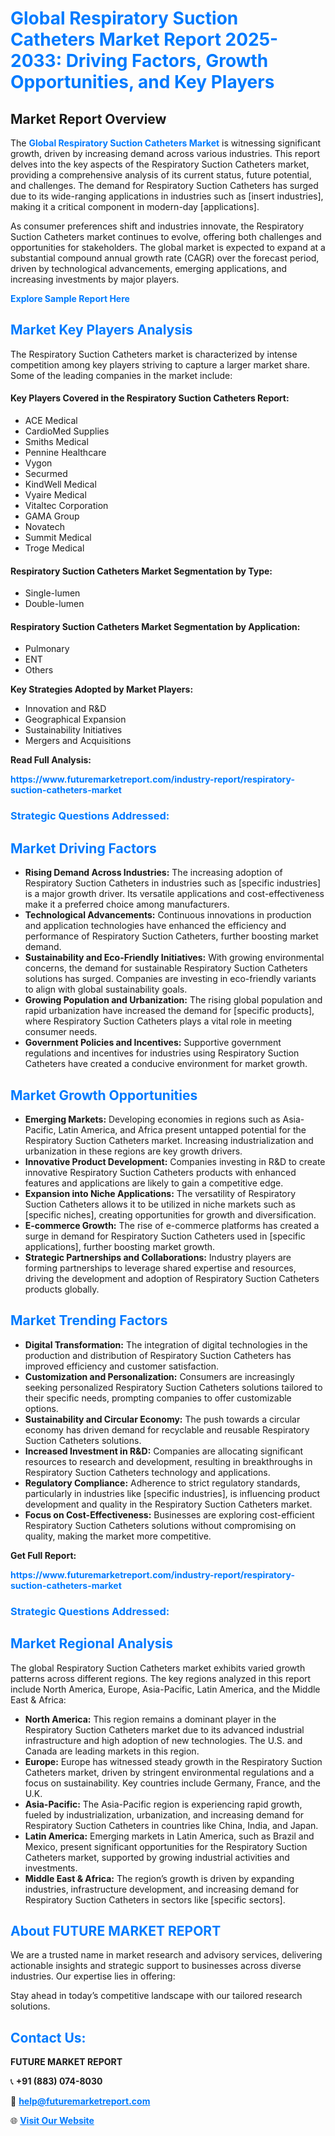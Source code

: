 <h1 style="color: #007BFF;">Global Respiratory Suction Catheters Market Report 2025-2033: Driving Factors, Growth Opportunities, and Key Players</h1>

<section id="overview">
<h2>Market Report Overview</h2>
<p>The <a href="https://www.futuremarketreport.com/industry-report/respiratory-suction-catheters-market" style="color: #007BFF; text-decoration: none;"><strong>Global Respiratory Suction Catheters Market</strong></a> is witnessing significant growth, driven by increasing demand across various industries. This report delves into the key aspects of the Respiratory Suction Catheters market, providing a comprehensive analysis of its current status, future potential, and challenges. The demand for Respiratory Suction Catheters has surged due to its wide-ranging applications in industries such as [insert industries], making it a critical component in modern-day [applications].</p>
<p>As consumer preferences shift and industries innovate, the Respiratory Suction Catheters market continues to evolve, offering both challenges and opportunities for stakeholders. The global market is expected to expand at a substantial compound annual growth rate (CAGR) over the forecast period, driven by technological advancements, emerging applications, and increasing investments by major players.</p>
</section>

<section id="overview">
<p><a href="https://www.futuremarketreport.com/request-sample/reportId=78749" style="color: #007BFF; text-decoration: none;"><strong>Explore Sample Report Here</strong></a></p>
</section>

<section id="key-players">
<h2 style="color: #007BFF;">Market Key Players Analysis</h2>
<p>The Respiratory Suction Catheters market is characterized by intense competition among key players striving to capture a larger market share. Some of the leading companies in the market include:</p>
<h4>Key Players Covered in the Respiratory Suction Catheters Report:</h4>
<ul><li>ACE Medical</li><li>CardioMed Supplies</li><li>Smiths Medical</li><li>Pennine Healthcare</li><li>Vygon</li><li>Securmed</li><li>KindWell Medical</li><li>Vyaire Medical</li><li>Vitaltec Corporation</li><li>GAMA Group</li><li>Novatech</li><li>Summit Medical</li><li>Troge Medical</li></ul>
<h4>Respiratory Suction Catheters Market Segmentation by Type:</h4>
<ul><li>Single-lumen</li><li>Double-lumen</li></ul>

<h4>Respiratory Suction Catheters Market Segmentation by Application:</h4>
<ul><li>Pulmonary</li><li>ENT</li><li>Others</li></ul>
<p><strong>Key Strategies Adopted by Market Players:</strong></p>
<ul>
<li>Innovation and R&D</li>
<li>Geographical Expansion</li>
<li>Sustainability Initiatives</li>
<li>Mergers and Acquisitions</li>
</ul>
</section>

<section>
<p><strong>Read Full Analysis: </strong></p><a href="https://www.futuremarketreport.com/industry-report/respiratory-suction-catheters-market" style="color: #007BFF; text-decoration: none;"><strong>https://www.futuremarketreport.com/industry-report/respiratory-suction-catheters-market</strong></a>
<h3 style="color: #007BFF;">Strategic Questions Addressed:</h3>
</section>

<section id="driving-factors">
<h2 style="color: #007BFF;">Market Driving Factors</h2>
<ul>
<li><strong>Rising Demand Across Industries:</strong> The increasing adoption of Respiratory Suction Catheters in industries such as [specific industries] is a major growth driver. Its versatile applications and cost-effectiveness make it a preferred choice among manufacturers.</li>
<li><strong>Technological Advancements:</strong> Continuous innovations in production and application technologies have enhanced the efficiency and performance of Respiratory Suction Catheters, further boosting market demand.</li>
<li><strong>Sustainability and Eco-Friendly Initiatives:</strong> With growing environmental concerns, the demand for sustainable Respiratory Suction Catheters solutions has surged. Companies are investing in eco-friendly variants to align with global sustainability goals.</li>
<li><strong>Growing Population and Urbanization:</strong> The rising global population and rapid urbanization have increased the demand for [specific products], where Respiratory Suction Catheters plays a vital role in meeting consumer needs.</li>
<li><strong>Government Policies and Incentives:</strong> Supportive government regulations and incentives for industries using Respiratory Suction Catheters have created a conducive environment for market growth.</li>
</ul>
</section>

<section id="growth-opportunities">
<h2 style="color: #007BFF;">Market Growth Opportunities</h2>
<ul>
<li><strong>Emerging Markets:</strong> Developing economies in regions such as Asia-Pacific, Latin America, and Africa present untapped potential for the Respiratory Suction Catheters market. Increasing industrialization and urbanization in these regions are key growth drivers.</li>
<li><strong>Innovative Product Development:</strong> Companies investing in R&D to create innovative Respiratory Suction Catheters products with enhanced features and applications are likely to gain a competitive edge.</li>
<li><strong>Expansion into Niche Applications:</strong> The versatility of Respiratory Suction Catheters allows it to be utilized in niche markets such as [specific niches], creating opportunities for growth and diversification.</li>
<li><strong>E-commerce Growth:</strong> The rise of e-commerce platforms has created a surge in demand for Respiratory Suction Catheters used in [specific applications], further boosting market growth.</li>
<li><strong>Strategic Partnerships and Collaborations:</strong> Industry players are forming partnerships to leverage shared expertise and resources, driving the development and adoption of Respiratory Suction Catheters products globally.</li>
</ul>
</section>

<section id="trending-factors">
<h2 style="color: #007BFF;">Market Trending Factors</h2>
<ul>
<li><strong>Digital Transformation:</strong> The integration of digital technologies in the production and distribution of Respiratory Suction Catheters has improved efficiency and customer satisfaction.</li>
<li><strong>Customization and Personalization:</strong> Consumers are increasingly seeking personalized Respiratory Suction Catheters solutions tailored to their specific needs, prompting companies to offer customizable options.</li>
<li><strong>Sustainability and Circular Economy:</strong> The push towards a circular economy has driven demand for recyclable and reusable Respiratory Suction Catheters solutions.</li>
<li><strong>Increased Investment in R&D:</strong> Companies are allocating significant resources to research and development, resulting in breakthroughs in Respiratory Suction Catheters technology and applications.</li>
<li><strong>Regulatory Compliance:</strong> Adherence to strict regulatory standards, particularly in industries like [specific industries], is influencing product development and quality in the Respiratory Suction Catheters market.</li>
<li><strong>Focus on Cost-Effectiveness:</strong> Businesses are exploring cost-efficient Respiratory Suction Catheters solutions without compromising on quality, making the market more competitive.</li>
</ul>
</section>

<section>
<p><strong>Get Full Report: </strong></p><a href="https://www.futuremarketreport.com/industry-report/respiratory-suction-catheters-market" style="color: #007BFF; text-decoration: none;"><strong>https://www.futuremarketreport.com/industry-report/respiratory-suction-catheters-market</strong></a>
<h3 style="color: #007BFF;">Strategic Questions Addressed:</h3>
</section>


<section id="regional-analysis">
<h2 style="color: #007BFF;">Market Regional Analysis</h2>
<p>The global Respiratory Suction Catheters market exhibits varied growth patterns across different regions. The key regions analyzed in this report include North America, Europe, Asia-Pacific, Latin America, and the Middle East & Africa:</p>
<ul>
<li><strong>North America:</strong> This region remains a dominant player in the Respiratory Suction Catheters market due to its advanced industrial infrastructure and high adoption of new technologies. The U.S. and Canada are leading markets in this region.</li>
<li><strong>Europe:</strong> Europe has witnessed steady growth in the Respiratory Suction Catheters market, driven by stringent environmental regulations and a focus on sustainability. Key countries include Germany, France, and the U.K.</li>
<li><strong>Asia-Pacific:</strong> The Asia-Pacific region is experiencing rapid growth, fueled by industrialization, urbanization, and increasing demand for Respiratory Suction Catheters in countries like China, India, and Japan.</li>
<li><strong>Latin America:</strong> Emerging markets in Latin America, such as Brazil and Mexico, present significant opportunities for the Respiratory Suction Catheters market, supported by growing industrial activities and investments.</li>
<li><strong>Middle East & Africa:</strong> The region’s growth is driven by expanding industries, infrastructure development, and increasing demand for Respiratory Suction Catheters in sectors like [specific sectors].</li>
</ul>
</section>

<footer>
<h2 style="color: #007BFF;">About FUTURE MARKET REPORT</h2>
<p>We are a trusted name in market research and advisory services, delivering actionable insights and strategic support to businesses across diverse industries. Our expertise lies in offering:</p>

<p>Stay ahead in today’s competitive landscape with our tailored research solutions.</p>

<h2 style="color: #007BFF;">Contact Us:</h2>
<p><strong>FUTURE MARKET REPORT</strong></p>
<p>📞 <strong>+91 (883) 074-8030</strong></p>
<p>📧 <strong><a href="mailto:help@futuremarketreport.com" style="color: #007BFF;">help@futuremarketreport.com</a></strong></p>
<p>🌐 <strong><a href="https://www.futuremarketreport.com/" style="color: #007BFF;">Visit Our Website</a></strong></p>
</footer>